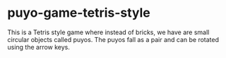 # puyo-game-tetris-style
This is a Tetris style game where instead of bricks, we have are small circular objects called puyos. The puyos fall as a pair and can be rotated using the arrow keys.
